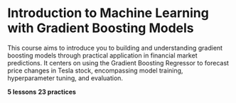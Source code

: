 # Introduction to Machine Learning with Gradient Boosting Models

This course aims to introduce you to building and understanding gradient boosting models through practical application in financial market predictions. It centers on using the Gradient Boosting Regressor to forecast price changes in Tesla stock, encompassing model training, hyperparameter tuning, and evaluation.

**5 lessons**
**23 practices**